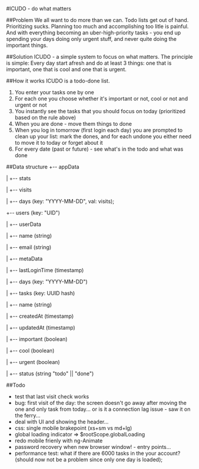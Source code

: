 #ICUDO - do what matters

##Problem
We all want to do more than we can.
Todo lists get out of hand. Prioritizing sucks. Planning too much and accomplishing too litle is painful. And with everything becoming an uber-high-priority tasks - you end up spending your days doing only urgent stuff, and never quite doing the important things.

##Solution
ICUDO - a simple system to focus on what matters. The principle is simple: Every day start afresh and do at least 3 things: one that is important, one that is cool and one that is urgent.

##How it works
ICUDO is a todo-done list.
1. You enter your tasks one by one
2. For each one you choose whether it's important or not, cool or not and urgent or not
3. You instantly see the tasks that you should focus on today (prioritized based on the rule above)
4. When you are done - move them things to done
5. When you log in tomorrow (first login each day) you are prompted to clean up your list: mark the dones, and for each undone you either need to move it to today or forget about it
6. For every date (past or future) - see what's in the todo and what was done

##Data structure
+-- appData

|   +-- stats

|       +-- visits 

|           +-- days (key: "YYYY-MM-DD", val: visits); 

+-- users (key: "UID")


|   +-- userData

|       +-- name (string)

|       +-- email (string)

|   +-- metaData

|       +-- lastLoginTime (timestamp)

|   +-- days (key: "YYYY-MM-DD")

|       +-- tasks (key: UUID hash)

|           +-- name (string)

|           +-- createdAt (timestamp)

|           +-- updatedAt (timestamp)

|           +-- important (boolean)

|           +-- cool (boolean)

|           +-- urgent (boolean)

|           +-- status (string "todo" || "done")


##Todo
* test that last visit check works 
* bug: first visit of the day: the screen doesn't go away after moving the one and only task from today...
    or is it a connection lag issue - saw it on the ferry...
* deal with UI and showing the header...
* css: single mobile brakepoint (xs+sm vs md+lg)
* global loading indicator => $rootScope.globalLoading
* redo mobile frienly with ng-Animate
* password recovery when new browser window! - entry points...
* performance test: what if there are 6000 tasks in the your account? (should now not be a problem since only one day is loaded);

